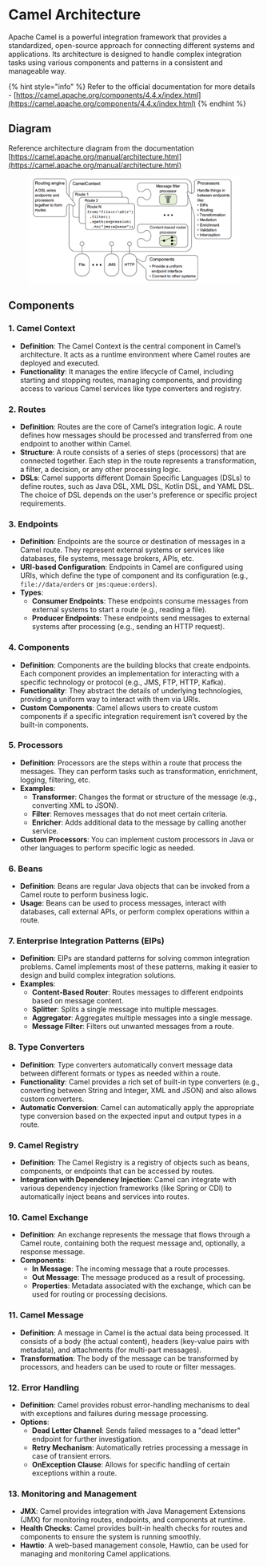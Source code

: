 # Camel Architecture

Apache Camel is a powerful integration framework that provides a standardized, open-source approach for connecting different systems and applications. Its architecture is designed to handle complex integration tasks using various components and patterns in a consistent and manageable way.

{% hint style="info" %}
Refer to the official documentation for more details - [https://camel.apache.org/components/4.4.x/index.html](https://camel.apache.org/components/4.4.x/index.html)
{% endhint %}

## Diagram

Reference architecture diagram from the documentation [https://camel.apache.org/manual/architecture.html](https://camel.apache.org/manual/architecture.html)

<figure><img src="../../../../../.gitbook/assets/image (1) (1).png" alt="" width="563"><figcaption></figcaption></figure>

## Components

### 1. **Camel Context**

* **Definition**: The Camel Context is the central component in Camel’s architecture. It acts as a runtime environment where Camel routes are deployed and executed.
* **Functionality**: It manages the entire lifecycle of Camel, including starting and stopping routes, managing components, and providing access to various Camel services like type converters and registry.

### 2. **Routes**

* **Definition**: Routes are the core of Camel’s integration logic. A route defines how messages should be processed and transferred from one endpoint to another within Camel.
* **Structure**: A route consists of a series of steps (processors) that are connected together. Each step in the route represents a transformation, a filter, a decision, or any other processing logic.
* **DSLs**: Camel supports different Domain Specific Languages (DSLs) to define routes, such as Java DSL, XML DSL, Kotlin DSL, and YAML DSL. The choice of DSL depends on the user's preference or specific project requirements.

### 3. **Endpoints**

* **Definition**: Endpoints are the source or destination of messages in a Camel route. They represent external systems or services like databases, file systems, message brokers, APIs, etc.
* **URI-based Configuration**: Endpoints in Camel are configured using URIs, which define the type of component and its configuration (e.g., `file://data/orders` or `jms:queue:orders`).
* **Types**:
  * **Consumer Endpoints**: These endpoints consume messages from external systems to start a route (e.g., reading a file).
  * **Producer Endpoints**: These endpoints send messages to external systems after processing (e.g., sending an HTTP request).

### 4. **Components**

* **Definition**: Components are the building blocks that create endpoints. Each component provides an implementation for interacting with a specific technology or protocol (e.g., JMS, FTP, HTTP, Kafka).
* **Functionality**: They abstract the details of underlying technologies, providing a uniform way to interact with them via URIs.
* **Custom Components**: Camel allows users to create custom components if a specific integration requirement isn’t covered by the built-in components.

### 5. **Processors**

* **Definition**: Processors are the steps within a route that process the messages. They can perform tasks such as transformation, enrichment, logging, filtering, etc.
* **Examples**:
  * **Transformer**: Changes the format or structure of the message (e.g., converting XML to JSON).
  * **Filter**: Removes messages that do not meet certain criteria.
  * **Enricher**: Adds additional data to the message by calling another service.
* **Custom Processors**: You can implement custom processors in Java or other languages to perform specific logic as needed.

### 6. **Beans**

* **Definition**: Beans are regular Java objects that can be invoked from a Camel route to perform business logic.
* **Usage**: Beans can be used to process messages, interact with databases, call external APIs, or perform complex operations within a route.

### 7. **Enterprise Integration Patterns (EIPs)**

* **Definition**: EIPs are standard patterns for solving common integration problems. Camel implements most of these patterns, making it easier to design and build complex integration solutions.
* **Examples**:
  * **Content-Based Router**: Routes messages to different endpoints based on message content.
  * **Splitter**: Splits a single message into multiple messages.
  * **Aggregator**: Aggregates multiple messages into a single message.
  * **Message Filter**: Filters out unwanted messages from a route.

### 8. **Type Converters**

* **Definition**: Type converters automatically convert message data between different formats or types as needed within a route.
* **Functionality**: Camel provides a rich set of built-in type converters (e.g., converting between String and Integer, XML and JSON) and also allows custom converters.
* **Automatic Conversion**: Camel can automatically apply the appropriate type conversion based on the expected input and output types in a route.

### 9. **Camel Registry**

* **Definition**: The Camel Registry is a registry of objects such as beans, components, or endpoints that can be accessed by routes.
* **Integration with Dependency Injection**: Camel can integrate with various dependency injection frameworks (like Spring or CDI) to automatically inject beans and services into routes.

### 10. **Camel Exchange**

* **Definition**: An exchange represents the message that flows through a Camel route, containing both the request message and, optionally, a response message.
* **Components**:
  * **In Message**: The incoming message that a route processes.
  * **Out Message**: The message produced as a result of processing.
  * **Properties**: Metadata associated with the exchange, which can be used for routing or processing decisions.

### 11. **Camel Message**

* **Definition**: A message in Camel is the actual data being processed. It consists of a body (the actual content), headers (key-value pairs with metadata), and attachments (for multi-part messages).
* **Transformation**: The body of the message can be transformed by processors, and headers can be used to route or filter messages.

### 12. **Error Handling**

* **Definition**: Camel provides robust error-handling mechanisms to deal with exceptions and failures during message processing.
* **Options**:
  * **Dead Letter Channel**: Sends failed messages to a "dead letter" endpoint for further investigation.
  * **Retry Mechanism**: Automatically retries processing a message in case of transient errors.
  * **OnException Clause**: Allows for specific handling of certain exceptions within a route.

### 13. **Monitoring and Management**

* **JMX**: Camel provides integration with Java Management Extensions (JMX) for monitoring routes, endpoints, and components at runtime.
* **Health Checks**: Camel provides built-in health checks for routes and components to ensure the system is running smoothly.
* **Hawtio**: A web-based management console, Hawtio, can be used for managing and monitoring Camel applications.



